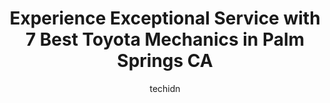 ---
layout: ampstory
image: https://images.unsplash.com/photo-1632275229274-0f1031f6b16b?ixlib=rb-4.0.3&ixid=MnwxMjA3fDB8MHxwaG90by1wYWdlfHx8fGVufDB8fHx8&auto=format&fit=crop&w=640&h=853&q=80
author: techidn
featured: false
description: Looking for reliable and skilled Toyota Mechanic in Palm Springs CA, USA? Your search ends here with the 7 best Toyota Mechanic in town. With their expertise and commitment to delivering exc
title: Experience Exceptional Service with 7 Best Toyota Mechanics in Palm Springs CA
cover:
   title: Experience Exceptional Service with 7 Best Toyota Mechanics in Palm Springs CA
   subtitle: Rickpate
   background: https://images.unsplash.com/photo-1632275229274-0f1031f6b16b?ixlib=rb-4.0.3&ixid=MnwxMjA3fDB8MHxwaG90by1wYWdlfHx8fGVufDB8fHx8&auto=format&fit=crop&w=640&h=853&q=80

pages: 
 - layout: thirds
   top: <h1>#1 Walmart Auto Care Centers</h1>
   bottom: "<p>TERRIBLE PLACE! RUN AWAY!Save yourself some time and headache!After waiting 2 hours to have my 4 tires changed, the employee came up to me to tell me they did a mistake i</p>"
   background: https://www.knot35.com/toplist/wp-content/uploads/2023/06/best-toyota-mechanic-1-in-palm-springs-ca-1685831812.jpeg
   backgroundblur: true
 - layout: thirds
   top: <h1>#2 Bavarian Auto Repair</h1>
   bottom: "<p>280 W Oasis Rd, Palm Springs, CA 92262, United States</p>"
   background: https://www.knot35.com/toplist/wp-content/uploads/2023/06/best-toyota-mechanic-2-in-palm-springs-ca-1685831813.jpeg
   cta:
      link: https://www.knot35.com/toplist/experience-exceptional-service-with-7-best-toyota-mechanics-in-palm-springs-ca/
      text: Experience Exceptional Service with 7 Best Toyota Mechanics in Palm Springs CA
 - layout: thirds
   top: <h1>#3 Automotive Service Center and Repair</h1>
   bottom: "<p>661 Williams Rd #3, Palm Springs, CA 92264, United States</p>"
   background: https://www.knot35.com/toplist/wp-content/uploads/2023/06/best-toyota-mechanic-3-in-palm-springs-ca-1685831813.jpeg
   cta:
      link: https://www.knot35.com/toplist/experience-exceptional-service-with-7-best-toyota-mechanics-in-palm-springs-ca/
      text: Experience Exceptional Service with 7 Best Toyota Mechanics in Palm Springs CA
 - layout: thirds
   top: <h1>#4 Palm Springs Tire & Automotive Center Inc</h1>
   bottom: "<p>495 Industrial Pl, Palm Springs, CA 92264, United States</p>"
   background: https://images.unsplash.com/photo-1496096265110-f83ad7f96608?ixlib=rb-4.0.3&ixid=MnwxMjA3fDB8MHxwaG90by1wYWdlfHx8fGVufDB8fHx8&auto=format&fit=crop&w=640&h=853&q=80
   cta:
      link: https://www.knot35.com/toplist/experience-exceptional-service-with-7-best-toyota-mechanics-in-palm-springs-ca/
      text: Experience Exceptional Service with 7 Best Toyota Mechanics in Palm Springs CA
 - layout: thirds
   top: <h1>#5 Romos Auto Corporation</h1>
   bottom: "<p>640 Williams Rd, Palm Springs, CA 92264, United States</p>"
   background: https://images.unsplash.com/photo-1540457036297-448b6b99e91c?ixlib=rb-4.0.3&ixid=MnwxMjA3fDB8MHxwaG90by1wYWdlfHx8fGVufDB8fHx8&auto=format&fit=crop&w=640&h=853&q=80
   cta:
      link: https://www.knot35.com/toplist/experience-exceptional-service-with-7-best-toyota-mechanics-in-palm-springs-ca/
      text: Experience Exceptional Service with 7 Best Toyota Mechanics in Palm Springs CA
 - layout: thirds
   top: <h1>#6 Top Notch Automotive</h1>
   bottom: "<p>6-A, 19020 N Indian Canyon Dr, North Palm Springs, CA 92258, United States</p>"
   background: https://images.unsplash.com/photo-1547366785-564103df7e13?ixlib=rb-4.0.3&ixid=MnwxMjA3fDB8MHxwaG90by1wYWdlfHx8fGVufDB8fHx8&auto=format&fit=crop&w=640&h=853&q=80
   cta:
      link: https://www.knot35.com/toplist/experience-exceptional-service-with-7-best-toyota-mechanics-in-palm-springs-ca/
      text: Experience Exceptional Service with 7 Best Toyota Mechanics in Palm Springs CA
 - layout: thirds
   top: <h1>#7 David Daniel Smith Automotive</h1>
   bottom: "<p>401 W Radio Rd B-16, Palm Springs, CA 92262, United States</p>"
   background: https://images.unsplash.com/photo-1549241520-425e3dfc01cb?ixlib=rb-4.0.3&ixid=MnwxMjA3fDB8MHxwaG90by1wYWdlfHx8fGVufDB8fHx8&auto=format&fit=crop&w=640&h=853&q=80
   cta:
      link: https://www.knot35.com/toplist/experience-exceptional-service-with-7-best-toyota-mechanics-in-palm-springs-ca/
      text: Experience Exceptional Service with 7 Best Toyota Mechanics in Palm Springs CA
 - layout: thirds
   middle: Continue reading...
   background: https://images.unsplash.com/photo-1531169509526-f8f1fdaa4a67?ixlib=rb-4.0.3&ixid=MnwxMjA3fDB8MHxwaG90by1wYWdlfHx8fGVufDB8fHx8&auto=format&fit=crop&w=640&h=853&q=80
   cta:
      link: https://www.knot35.com/toplist/experience-exceptional-service-with-7-best-toyota-mechanics-in-palm-springs-ca/
      text: Experience Exceptional Service with 7 Best Toyota Mechanics in Palm Springs CA
      
---